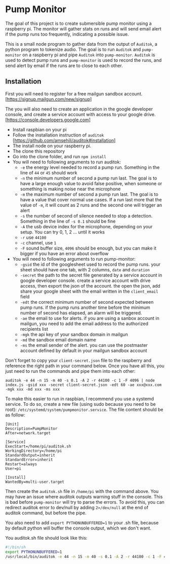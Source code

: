 # Pump Monitor

The goal of this project is to create submersible pump monitor using a raspberry pi. The monitor will gather stats on runs and will send email alert if the pump runs too frequently, indicating a possible issue.

This is a small node program to gather data from the output of `Auditok`, a python program to tokenize audio. The goal is to run `Auditok` and `pump-monitor` on a raspberry pi and pipe `Auditok` into `pump-monitor`. `Auditok` is used to detect pump runs and `pump-monitor` is used to record the runs, and send alert by email if the runs are to close to each other.

## Installation

First you will need to register for a free mailgun sandbox account. [https://signup.mailgun.com/new/signup]

The you will also need to create an application in the google developer console, and create a service account with access to your google drive. [https://console.developers.google.com]

- Install raspbian on your pi
- Follow the installation instruction of `auditok` [https://github.com/amsehili/auditok#installation]
- The install node on your raspberry pi.
- The clone this repository
- Go into the clone folder, and run `npm install`
- You will need to following arguments to run auditok:
  - `-e` the energy level needed to record a pump run. Something in the line of `44` or `45` should work
  - `-n` the minimum number of second a pump run last. The goal is to have a large enough value to avoid false positive, when someone or something is making noise near the microphone
  - `-m` the maximum number of second a pump run last. The goal is to have a value that cover normal use cases. If a run last more that the value of `-m`, it will count as 2 runs and the second one will trigger an alert
  - `-s` the number of second of silence needed to stop a detection. Something in the line of `-s 0.1` should be fine
  - `-A` the usb device index for the microphone, depending on your setup. You can try 0, 1, 2 ... until it works
  - `-r` use `44100`
  - `-c` channel, use `1`
  - `-F` sound buffer size, `4096` should be enough, but you can make it bigger if you have an error about overflow
- You will need to following arguments to run pump-monitor:
  - `-gsid` the id of the googlesheet used to record the pump runs. your sheet should have one tab, with 2 columns, `date` and `duration`
  - `-secret` the path to the secret file generated by a service account in google developer console. create a service account with drive access, then export the json of the account. the open the json, add share your google sheet with the email written in the `client_email` field
  - `-edt` the correct minimum number of second expected between pump runs. if the pump runs another time before the minimum number of second has elapsed, an alarm will be triggered.
  - `-ae` the email to use for alerts. if you are using a sanbox account in mailgun, you need to add the email address to the authorized recipients list
  - `-mgk` the api key of your sandbox domain in mailgun
  - `-md` the sandbox email domain name
  - `-ms` the email sender of the alert. you can use the postmaster account defined by default in your mailgun sandbox account

Don't forget to copy your `client-secret.json` file to the raspberry and reference the right path in your command below.
Once you have all this, you just need to run the commands and pipe them into each other:

```
auditok -e 44 -n 15 -m 40 -s 0.1 -A 2 -r 44100 -c 1 -F 4096 | node index.js -gsid xxx -secret client-secret.json -edt 60 -ae xxx@xxx.com -mgk xxx -md xxx -ms xxx
```

To make this easier to run in raspbian, I recommend you use a systemd service. To do so, create a new file (using sudo because you need to be root): `/etc/systemd/system/pumpmonitor.service`. The file content should be as follow:

```
[Unit]
Description=PumpMonitor
After=network.target

[Service]
ExecStart=/home/pi/auditok.sh
WorkingDirectory=/home/pi
StandardOutput=inherit
StandardError=inherit
Restart=always
User=pi

[Install]
WantedBy=multi-user.target
```

Then create the `auditok.sh` file in `/home/pi` with the command above. You may have an issue where auditok outputs warning stuff in the console. This is bad before `pump-monitor` will try to parse the errors. To avoid this, you can redirect auditok error to dev/null by adding `2>/dev/null` at the end of auditok command, but before the pipe.

You also need to add `export PYTHONUNBUFFERED=1` to your .sh file, because by default python will buffer the console output, which we don't want.

You auditok.sh file should look like this:

```bash
#!/bin/sh
export PYTHONUNBUFFERED=1
/usr/local/bin/auditok -e 44 -n 15 -m 40 -s 0.1 -A 2 -r 44100 -c 1 -F 4096 2>/dev/null | node /home/pi/pump-monitor/index.js -gsid xxx -secret client-secret.json -edt 10 -ae xxx@xxx.com -mgk xxx -md xxx -ms xxx
```
